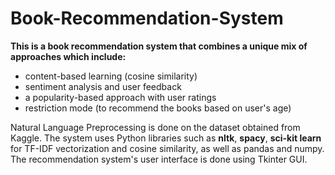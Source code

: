 # Book-Recommendation-System

**This is a book recommendation system that combines a unique mix of approaches which include:** 
- content-based learning (cosine similarity)
- sentiment analysis and user feedback
- a popularity-based approach with user ratings
- restriction mode (to recommend the books based on user's age)

Natural Language Preprocessing is done on the dataset obtained from Kaggle. The system uses Python libraries such as **nltk**, **spacy**, **sci-kit learn** for TF-IDF vectorization and cosine similarity, as well as pandas and numpy. The recommendation system's user interface is done using Tkinter GUI.
